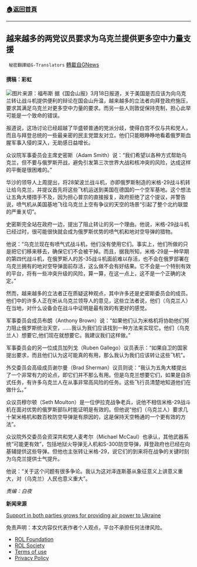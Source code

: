 ###  [:house:返回首頁](https://github.com/ourhimalayas/txt)
---


## 越来越多的两党议员要求为乌克兰提供更多空中力量支援
` 秘密翻譯組G-Translators` [轉載自GNews](https://gnews.org/zh-hans/2189881/)

#### 撰稿：彩虹       
![](https://assets.gnews.org/wp-content/uploads/2022/03/image-2103.png)图片来源：福布斯
据《国会山报》3月18日报道，关于美国是否应该为向乌克兰转让战斗机提供便利的辩论在国会山升温，越来越多的立法者向拜登政府施压，要求其满足乌克兰对更多空中力量的要求。而另一些人则敦促保持克制，担心此举可能是一个致命的错误。

报道说，这场讨论已经超越了华盛顿普通的党派分歧，使得白宫不仅与共和党人，而且与拜登总统的一些最亲密的民主党盟友对立。他们只能眼睁睁地看着俄罗斯血腥军事入侵的深入，无助感日益增长。

众议院军事委员会主席史密斯（Adam Smith）说：“我们希望以各种方式帮助乌克兰，但不要与俄罗斯开战，避免引发第三次世界大战和核冲突的风险，达成这样的平衡是很困难的。”

华沙的领导人上周提出，将28架波兰战斗机，亦即俄罗斯制造的米格-29战斗机转让给乌克兰，并提议首先将这些飞机运送到美国在德国的一个空军基地。这个想法让五角大楼措手不及，因为担心普京的直接报复，政府拒绝了这个提议，并警告说，喷气机从美国基地飞往乌克兰上空有争议的天空的场景“引起了整个北约联盟的严重关切”。

史密斯完全站在政府一边，提出了阻止转让的另一个理由。他说，米格-29战斗机已经过时，很可能很快就会成为俄罗斯优势的喷气机和地对空导弹的猎物。

他说：“乌克兰现在有喷气式战斗机，他们没有使用它们。事实上，他们所做的只是把它们移来移去，确保它们不会被干掉。而且，据我所知，米格-29是一种早期的第四代战斗机，在俄罗斯人的苏-35战斗机面前难以存活，也不会在俄罗部署在乌克兰拥有的地对空导弹面前存活，这么做不会有好结果。它不会是一个特别有效的平台，将有一些冲突升级的风险，算一算，在这一点上，这不是一个正确的决定。”

然而，越来越多的立法者正在质疑这种观点，其中许多还是史密斯委员会的成员。他们中的许多人正在听从乌克兰领导人的意见，这些立法者说，他们（乌克兰人）在当地，对什么设备会在战斗中证明是最有效的有更好的感觉。

军事委员会成员布朗（Anthony Brown）说：“如果他们认为米格机将协助他们努力阻止俄罗斯统治天空，……我认为我们应该找到一种方法来实现它。他们（乌克兰人）想要它,他们现在就想要它。我建议我们这样做。”

军事委员会的另一位成员加列戈（Ruben Gallego）议员表示：“如果自卫的国家提出要求，而且他们认为这可能真的有用，那么我认为我们应该转让这些飞机”。

外交委员会高级成员谢尔曼（Brad Sherman）议员则说：“我认为五角大楼提出了一个非常有力的论点，即它们并不那么有用。但是乌克兰想要它们，如果是自杀式任务，有许多乌克兰人在从事非常高风险的任务。这些飞行员清楚地知道他们在做什么。”

众议员穆尔顿（Seth Moulton）是一位伊拉克战争老兵，说他不相信米格-29战斗机在面对优势的俄罗斯部队时能证明是有效的。但他说“他们（乌克兰人）要求几十架米格机和数百枚防空导弹是有原因的，这是保持天空畅通的一个更有效的方法”。

众议院外交委员会资深共和党人麦考尔（Michael McCaul）也承认，其他武器系统“可能更有效”，包括地狱火导弹无人机和S-300防空导弹，拜登政府也已经在向基辅提供这些导弹。但他也主张转让米格-29，说它们的到来将在战争的关键时刻为乌克兰提供士气提升。

他说：“关于这个问题有很多争论。我认为这对泽连斯基从象征意义上讲意义重大，对（乌克兰）人民也意义重大”。

*责编：白夜*

**新闻来源**

[Support in both parties grows for providing air power to Ukraine](https://thehill.com/homenews/house/598849-support-in-both-parties-grows-for-providing-air-power-to-ukraine?rl=1)

 

免责声明：本文内容仅代表作者个人观点，平台不承担任何法律风险。

- [ROL Foundation](https://rolfoundation.org/)
- [ROL Society](https://rolsociety.org/)
- [Terms of use](https://gnews.org/terms-of-use-3/)
- [Privacy Policy](https://gnews.org/privacy-policy/)
